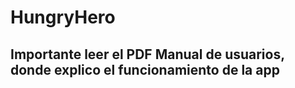 # HungryHero
## Importante leer el PDF Manual de usuarios, donde explico el funcionamiento de la app
